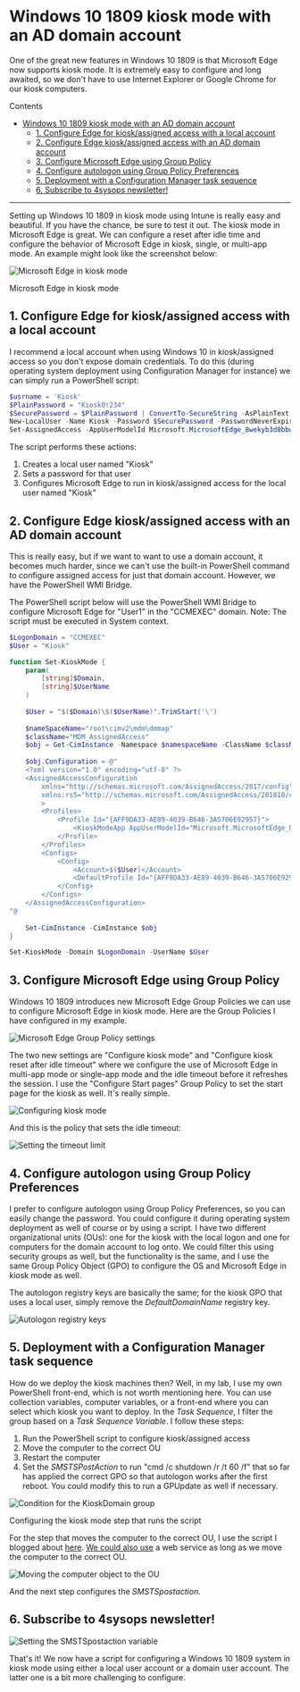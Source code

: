 # Windows 10 1809 kiosk mode with an AD domain account

One of the great new features in Windows 10 1809 is that Microsoft Edge now supports kiosk mode. It is extremely easy to configure and long awaited, so we don't have to use Internet Explorer or Google Chrome for our kiosk computers.

Contents
<!-- vscode-markdown-toc -->
- [Windows 10 1809 kiosk mode with an AD domain account](#windows-10-1809-kiosk-mode-with-an-ad-domain-account)
  - [1. Configure Edge for kiosk/assigned access with a local account](#1-configure-edge-for-kioskassigned-access-with-a-local-account)
  - [2. Configure Edge kiosk/assigned access with an AD domain account](#2-configure-edge-kioskassigned-access-with-an-ad-domain-account)
  - [3. Configure Microsoft Edge using Group Policy](#3-configure-microsoft-edge-using-group-policy)
  - [4. Configure autologon using Group Policy Preferences](#4-configure-autologon-using-group-policy-preferences)
  - [5. Deployment with a Configuration Manager task sequence](#5-deployment-with-a-configuration-manager-task-sequence)
  - [6. Subscribe to 4sysops newsletter!](#6-subscribe-to-4sysops-newsletter)

<!-- vscode-markdown-toc-config
	numbering=true
	autoSave=true
	/vscode-markdown-toc-config -->
<!-- /vscode-markdown-toc -->
---
Setting up Windows 10 1809 in kiosk mode using Intune is really easy and beautiful. If you have the chance, be sure to test it out. The kiosk mode in Microsoft Edge is great. We can configure a reset after idle time and configure the behavior of Microsoft Edge in kiosk, single, or multi-app mode. An example might look like the screenshot below:

![Microsoft Edge in kiosk mode](https://4sysops.com/wp-content/uploads/2018/11/Microsoft-Edge-in-kiosk-mode-600x451.png)

Microsoft Edge in kiosk mode

##  1. <a name='ConfigureEdgeforkioskassignedaccesswithalocalaccount'></a>Configure Edge for kiosk/assigned access with a local account

I recommend a local account when using Windows 10 in kiosk/assigned access so you don't expose domain credentials. To do this (during operating system deployment using Configuration Manager for instance) we can simply run a PowerShell script:

```powershell
$usrname = 'Kiosk'
$PlainPassword = "Kiosk0!234"
$SecurePassword = $PlainPassword | ConvertTo-SecureString -AsPlainText  Force
New-LocalUser -Name Kiosk -Password $SecurePassword -PasswordNeverExpires  -UserMayNotChangePassword
Set-AssignedAccess -AppUserModelId Microsoft.MicrosoftEdge_8wekyb3d8bbwe!MicrosoftEdge -UserName $usrname
```

The script performs these actions:

1. Creates a local user named "Kiosk"
2. Sets a password for that user
3. Configures Microsoft Edge to run in kiosk/assigned access for the local user named "Kiosk"

##  2. <a name='ConfigureEdgekioskassignedaccesswithanADdomainaccount'></a>Configure Edge kiosk/assigned access with an AD domain account

This is really easy, but if we want to want to use a domain account, it becomes much harder, since we can't use the built-in PowerShell command to configure assigned access for just that domain account. However, we have the PowerShell WMI Bridge.

The PowerShell script below will use the PowerShell WMI Bridge to configure Microsoft Edge for "User1" in the "CCMEXEC" domain. Note: The script must be executed in System context.

```powershell
$LogonDomain = "CCMEXEC"
$User = "Kiosk"

function Set-KioskMode {
    param(
        [string]$Domain,
        [string]$UserName
    )
    
    $User = "$($Domain)\$($UserName)".TrimStart('\')
    
    $nameSpaceName="root\cimv2\mdm\dmmap"
    $className="MDM_AssignedAccess"
    $obj = Get-CimInstance -Namespace $namespaceName -ClassName $className
    
    $obj.Configuration = @"
    <?xml version="1.0" encoding="utf-8" ?>
    <AssignedAccessConfiguration
        xmlns="http://schemas.microsoft.com/AssignedAccess/2017/config"
        xmlns:rs5="http://schemas.microsoft.com/AssignedAccess/201810/config"
        >
        <Profiles>
            <Profile Id="{AFF9DA33-AE89-4039-B646-3A5706E92957}">
                <KioskModeApp AppUserModelId="Microsoft.MicrosoftEdge_8wekyb3d8bbwe!MicrosoftEdge"/>
            </Profile>
        </Profiles>
        <Configs>
            <Config>
                <Account>$($User)</Account>
                <DefaultProfile Id="{AFF9DA33-AE89-4039-B646-3A5706E92957}"/>
            </Config>
        </Configs>
    </AssignedAccessConfiguration>
"@
    
    Set-CimInstance -CimInstance $obj
}

Set-KioskMode -Domain $LogonDomain -UserName $User
```

##  3. <a name='ConfigureMicrosoftEdgeusingGroupPolicy'></a>Configure Microsoft Edge using Group Policy

Windows 10 1809 introduces new Microsoft Edge Group Policies we can use to configure Microsoft Edge in kiosk mode. Here are the Group Policies I have configured in my example.

![Microsoft Edge Group Policy settings](https://4sysops.com/wp-content/uploads/2018/11/Microsoft-Edge-Group-Policy-settings-600x160.png)

The two new settings are "Configure kiosk mode" and "Configure kiosk reset after idle timeout" where we configure the use of Microsoft Edge in multi-app mode or single-app mode and the idle timeout before it refreshes the session. I use the "Configure Start pages" Group Policy to set the start page for the kiosk as well. It's really simple.

![Configuring kiosk mode](https://4sysops.com/wp-content/uploads/2018/11/Configuring-kiosk-mode.png)

And this is the policy that sets the idle timeout:

![Setting the timeout limit](https://4sysops.com/wp-content/uploads/2018/11/Setting-the-timeout-limit.png)

##  4. <a name='ConfigureautologonusingGroupPolicyPreferences'></a>Configure autologon using Group Policy Preferences

I prefer to configure autologon using Group Policy Preferences, so you can easily change the password. You could configure it during operating system deployment as well of course or by using a script. I have two different organizational units (OUs): one for the kiosk with the local logon and one for computers for the domain account to log onto. We could filter this using security groups as well, but the functionality is the same, and I use the same Group Policy Object (GPO) to configure the OS and Microsoft Edge in kiosk mode as well.

The autologon registry keys are basically the same; for the kiosk GPO that uses a local user, simply remove the _DefaultDomainName_ registry key.

![Autologon registry keys](https://4sysops.com/wp-content/uploads/2018/11/Autologon-registry-keys-600x95.png)

##  5. <a name='DeploymentwithaConfigurationManagertasksequence'></a>Deployment with a Configuration Manager task sequence

How do we deploy the kiosk machines then? Well, in my lab, I use my own PowerShell front-end, which is not worth mentioning here. You can use collection variables, computer variables, or a front-end where you can select which kiosk you want to deploy. In the _Task Sequence_, I filter the group based on a _Task Sequence Variable_. I follow these steps:

1. Run the PowerShell script to configure kiosk/assigned access
2. Move the computer to the correct OU
3. Restart the computer
4. Set the _SMSTSPostAction_ to run "cmd /c shutdown /r /t 60 /f" that so far has applied the correct GPO so that autologon works after the first reboot. You could modify this to run a GPUpdate as well if necessary.

![Condition for the KioskDomain group](https://4sysops.com/wp-content/uploads/2018/11/Condition-for-the-KioskDomain-group.png)

Configuring the kiosk mode step that runs the script

For the step that moves the computer to the correct OU, I use the script I blogged about [here][17]. [We could also use][18] a web service as long as we move the computer to the correct OU.

![Moving the computer object to the OU](https://4sysops.com/wp-content/uploads/2018/11/Moving-the-computer-object-to-the-OU-600x467.png)

And the next step configures the _SMSTSpostaction_.

##  6. <a name='Subscribeto4sysopsnewsletter'></a>Subscribe to 4sysops newsletter!

![Setting the SMSTSpostaction variable](https://4sysops.com/wp-content/uploads/2018/11/Setting-the-SMSTSpostaction-variable.png)

That's it! We now have a script for configuring a Windows 10 1809 system in kiosk mode using either a local user account or a domain user account. The latter one is a bit more challenging to configure.

[17]: https://ccmexec.com/2018/03/move-the-computer-to-the-correct-ou-during-osd-ps-version/
[18]: https://ccmexec.com/2016/10/web-service-for-os-deployment-sccm-configuration-manager-current-branch/
